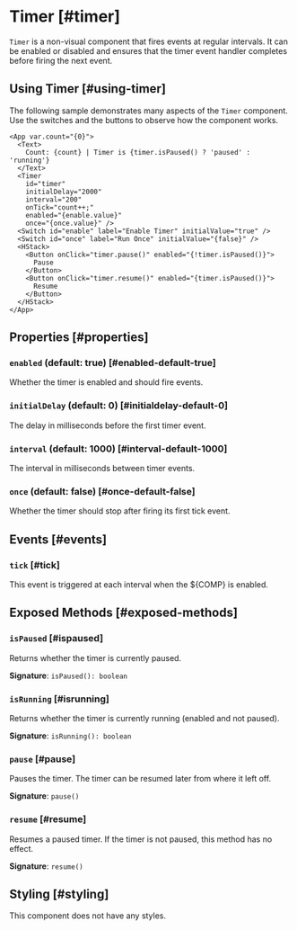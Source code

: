 # Timer [#timer]

`Timer` is a non-visual component that fires events at regular intervals. It can be enabled or disabled and ensures that the timer event handler completes before firing the next event.

## Using Timer [#using-timer]

The following sample demonstrates many aspects of the `Timer` component. Use the switches and the buttons to observe how the component works.

```xmlui-pg display copy name="Using Timer"
<App var.count="{0}">
  <Text>
    Count: {count} | Timer is {timer.isPaused() ? 'paused' : 'running'}
  </Text>
  <Timer
    id="timer"
    initialDelay="2000"
    interval="200"
    onTick="count++;"
    enabled="{enable.value}"
    once="{once.value}" />
  <Switch id="enable" label="Enable Timer" initialValue="true" />
  <Switch id="once" label="Run Once" initialValue="{false}" />
  <HStack>
    <Button onClick="timer.pause()" enabled="{!timer.isPaused()}">
      Pause
    </Button>
    <Button onClick="timer.resume()" enabled="{timer.isPaused()}">
      Resume
    </Button>
  </HStack>
</App>
```

## Properties [#properties]

### `enabled` (default: true) [#enabled-default-true]

Whether the timer is enabled and should fire events.

### `initialDelay` (default: 0) [#initialdelay-default-0]

The delay in milliseconds before the first timer event.

### `interval` (default: 1000) [#interval-default-1000]

The interval in milliseconds between timer events.

### `once` (default: false) [#once-default-false]

Whether the timer should stop after firing its first tick event.

## Events [#events]

### `tick` [#tick]

This event is triggered at each interval when the ${COMP} is enabled.

## Exposed Methods [#exposed-methods]

### `isPaused` [#ispaused]

Returns whether the timer is currently paused.

**Signature**: `isPaused(): boolean`

### `isRunning` [#isrunning]

Returns whether the timer is currently running (enabled and not paused).

**Signature**: `isRunning(): boolean`

### `pause` [#pause]

Pauses the timer. The timer can be resumed later from where it left off.

**Signature**: `pause()`

### `resume` [#resume]

Resumes a paused timer. If the timer is not paused, this method has no effect.

**Signature**: `resume()`

## Styling [#styling]

This component does not have any styles.
